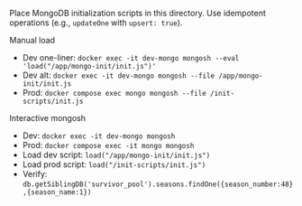 Place MongoDB initialization scripts in this directory.
Use idempotent operations (e.g., `updateOne` with `upsert: true`).

Manual load

- Dev one-liner: `docker exec -it dev-mongo mongosh --eval 'load("/app/mongo-init/init.js")'`
- Dev alt: `docker exec -it dev-mongo mongosh --file /app/mongo-init/init.js`
- Prod: `docker compose exec mongo mongosh --file /init-scripts/init.js`

Interactive mongosh

- Dev: `docker exec -it dev-mongo mongosh`
- Prod: `docker compose exec -it mongo mongosh`
- Load dev script: `load("/app/mongo-init/init.js")`
- Load prod script: `load("/init-scripts/init.js")`
- Verify: `db.getSiblingDB('survivor_pool').seasons.findOne({season_number:48},{season_name:1})`
